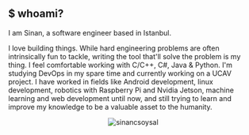 ## $ whoami?

I am Sinan, a software engineer based in Istanbul.

I love building things. While hard engineering problems are often intrinsically fun to tackle, writing the tool that'll solve the problem is my thing. I feel comfortable working with C/C++, C#, Java & Python. I'm studying DevOps in my spare time and currently working on a UCAV project. I have worked in fields like Android development, linux development, robotics with Raspberry Pi and Nvidia Jetson, machine learning and web development until now, and still trying to learn and improve my knowledge to be a valuable asset to the humanity. 

<p align="center"> <img src="https://github-readme-stats.vercel.app/api?username=sinancsoysal&show_icons=true&theme=gruvbox&count_private=true" alt="sinancsoysal" />
